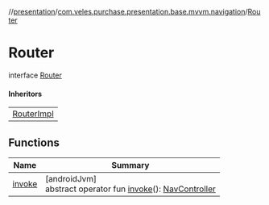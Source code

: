 //[presentation](../../../index.md)/[com.veles.purchase.presentation.base.mvvm.navigation](../index.md)/[Router](index.md)

# Router

interface [Router](index.md)

#### Inheritors

| |
|---|
| [RouterImpl](../-router-impl/index.md) |

## Functions

| Name | Summary |
|---|---|
| [invoke](invoke.md) | [androidJvm]<br>abstract operator fun [invoke](invoke.md)(): [NavController](https://developer.android.com/reference/kotlin/androidx/navigation/NavController.html) |
